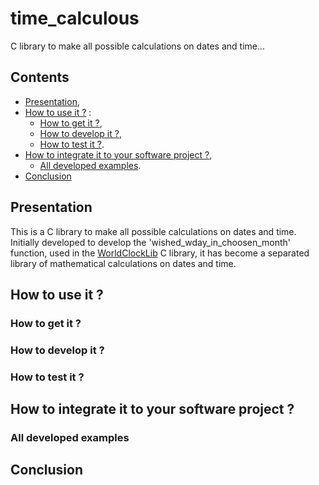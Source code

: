 # time_calculous

C library to make all possible calculations on dates and time...

## Contents

* [Presentation](#presentation),
* [How to use it ?](#how_to_use_it) :
  * [How to get it ?](#how_to_get_it),
  * [How to develop it ?](#how_to_develop_it),
  * [How to test it ?](#how_to_test_it).
* [How to integrate it to your software project ?](#how_to_integrate_it_to_your_software_project),
  * [All developed examples](#all_developed_examples).
* [Conclusion](#conclusion)

<a href="presentation"></a>
## Presentation

This is a C library to make all possible calculations on dates and time. Initially developed to develop the 'wished_wday_in_choosen_month' function, used in the [WorldClockLib](https://github.com/Vicken-Ghoubiguian/WorldClockLib) C library, it has become a separated library of mathematical calculations on dates and time.

<a href="how_to_use_it"></a>
## How to use it ?

<a href="how_to_get_it"></a>
### How to get it ?

<a href="how_to_develop_it"></a>
### How to develop it ?

<a href="how_to_test_it"></a>
### How to test it ?

<a href="how_to_integrate_it_to_your_software_project"></a>
## How to integrate it to your software project ?

<a href="all_developed_examples"></a>
### All developed examples

<a href="conclusion"></a>
## Conclusion
